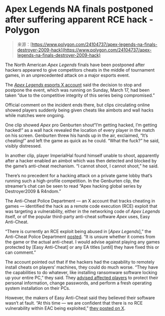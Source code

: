 <!--yml
category: 未分类
date: 2024-05-27 15:04:44
-->

# Apex Legends NA finals postponed after suffering apparent RCE hack - Polygon

> 来源：[https://www.polygon.com/24104737/apex-legends-na-finals-destroyer-2009-hack](https://www.polygon.com/24104737/apex-legends-na-finals-destroyer-2009-hack)

The North American *Apex Legends* finals have been postponed after hackers appeared to give competitors cheats in the middle of tournament games, in an unprecedented attack on a major esports event.

The [*Apex Legends* esports X account](https://twitter.com/PlayApexEsports/status/1769527345176621110) said the decision to stop and postpone the event, which was running on Sunday, March 17, had been taken “due to the competitive integrity of this series being compromised.”

Official comment on the incident ends there, but clips circulating online showed players suddenly being given cheats like aimbots and wall hacks while matches were ongoing.

One clip showed *Apex* pro Genburten shout“I’m getting hacked, I’m getting hacked!” as a wall hack revealed the location of every player in the match on his screen. Genburten threw his hands up in the air, exclaimed, “It’s cheating!” and left the game as quick as he could. “What the fuck?” he said, visibly distressed.

In another clip, player ImperialHal found himself unable to shoot, apparently after a hacker enabled an aimbot which was then detected and blocked by the game’s anti-cheat mechanism. “I cannot shoot, I cannot shoot,” he said.

There’s no precedent for a hacking attack on a private game lobby that’s running such a high-profile competition. In the Genburten clip, the streamer’s chat can be seen to read “Apex hacking global series by Destroyer2009 & R4ndom.”

The Anti-Cheat Police Department — an X account that tracks cheating in games — identified the hack as a remote code execution (RCE) exploit that was targeting a vulnerability, either in the networking code of *Apex Legends* itself, or of the popular third-party anti-cheat software *Apex* uses, Easy Anti-Cheat.

“There is currently an RCE exploit being abused in [*Apex Legends*],” the Anti-Cheat Police Department [posted](https://twitter.com/AntiCheatPD/status/1769532511057584576). “It is unsure whether it comes from the game or the actual anti-cheat. I would advise against playing any games protected by [Easy Anti-Cheat] or any EA titles [until] they have fixed this or can comment.”

The account pointed out that if the hackers had the capability to remotely install cheats on players’ machines, they could do much worse. “They have the capabilities to do whatever, like installing ransomware software locking up your entire PC,” they said. They [advised affected players](https://twitter.com/AntiCheatPD/status/1769537265850581136) to protect their personal information, change passwords, and perform a fresh operating system installation on their PCs.

However, the makers of Easy Anti-Cheat said they believed their software wasn’t at fault. “At this time — we are confident that there is no RCE vulnerability within EAC being exploited,” [they posted on X](https://twitter.com/teddyeac/status/1769725032047972566).